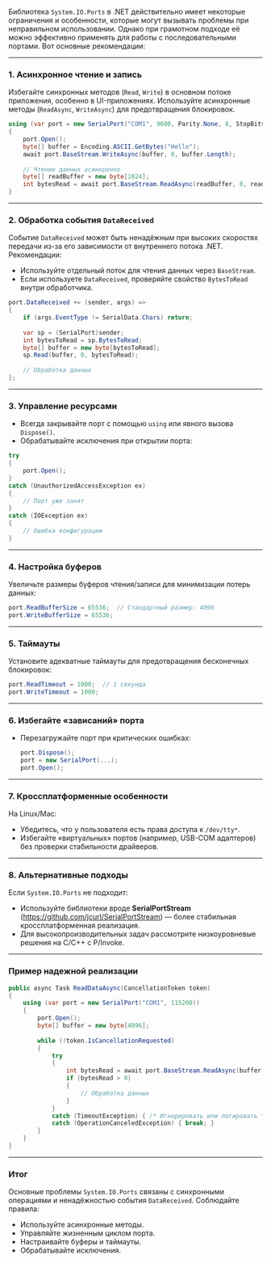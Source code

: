 Библиотека `System.IO.Ports` в .NET действительно имеет некоторые ограничения и особенности, которые могут вызывать проблемы при неправильном использовании. Однако при грамотном подходе её можно эффективно применять для работы с последовательными портами. Вот основные рекомендации:

---

### 1. **Асинхронное чтение и запись**
Избегайте синхронных методов (`Read`, `Write`) в основном потоке приложения, особенно в UI-приложениях. Используйте асинхронные методы (`ReadAsync`, `WriteAsync`) для предотвращения блокировок.

```csharp
using (var port = new SerialPort("COM1", 9600, Parity.None, 8, StopBits.One))
{
    port.Open();
    byte[] buffer = Encoding.ASCII.GetBytes("Hello");
    await port.BaseStream.WriteAsync(buffer, 0, buffer.Length);
    
    // Чтение данных асинхронно
    byte[] readBuffer = new byte[1024];
    int bytesRead = await port.BaseStream.ReadAsync(readBuffer, 0, readBuffer.Length);
}
```

---

### 2. **Обработка события `DataReceived`**
Событие `DataReceived` может быть ненадёжным при высоких скоростях передачи из-за его зависимости от внутреннего потока .NET. Рекомендации:
- Используйте отдельный поток для чтения данных через `BaseStream`.
- Если используете `DataReceived`, проверяйте свойство `BytesToRead` внутри обработчика.

```csharp
port.DataReceived += (sender, args) =>
{
    if (args.EventType != SerialData.Chars) return;
    
    var sp = (SerialPort)sender;
    int bytesToRead = sp.BytesToRead;
    byte[] buffer = new byte[bytesToRead];
    sp.Read(buffer, 0, bytesToRead);
    
    // Обработка данных
};
```

---

### 3. **Управление ресурсами**
- Всегда закрывайте порт с помощью `using` или явного вызова `Dispose()`.
- Обрабатывайте исключения при открытии порта:

```csharp
try
{
    port.Open();
}
catch (UnauthorizedAccessException ex)
{
    // Порт уже занят
}
catch (IOException ex)
{
    // Ошибка конфигурации
}
```

---

### 4. **Настройка буферов**
Увеличьте размеры буферов чтения/записи для минимизации потерь данных:
```csharp
port.ReadBufferSize = 65536;  // Стандартный размер: 4096
port.WriteBufferSize = 65536;
```

---

### 5. **Таймауты**
Установите адекватные таймауты для предотвращения бесконечных блокировок:
```csharp
port.ReadTimeout = 1000;  // 1 секунда
port.WriteTimeout = 1000;
```

---

### 6. **Избегайте «зависаний» порта**
- Перезагружайте порт при критических ошибках:
  ```csharp
  port.Dispose();
  port = new SerialPort(...);
  port.Open();
  ```

---

### 7. **Кроссплатформенные особенности**
На Linux/Mac:
- Убедитесь, что у пользователя есть права доступа к `/dev/tty*`.
- Избегайте «виртуальных» портов (например, USB-COM адаптеров) без проверки стабильности драйверов.

---

### 8. **Альтернативные подходы**
Если `System.IO.Ports` не подходит:
- Используйте библиотеки вроде **SerialPortStream** (https://github.com/jcurl/SerialPortStream) — более стабильная кроссплатформенная реализация.
- Для высокопроизводительных задач рассмотрите низкоуровневые решения на C/C++ с P/Invoke.

---

### Пример надежной реализации
```csharp
public async Task ReadDataAsync(CancellationToken token)
{
    using (var port = new SerialPort("COM1", 115200))
    {
        port.Open();
        byte[] buffer = new byte[4096];
        
        while (!token.IsCancellationRequested)
        {
            try
            {
                int bytesRead = await port.BaseStream.ReadAsync(buffer, 0, buffer.Length, token);
                if (bytesRead > 0)
                {
                    // Обработка данных
                }
            }
            catch (TimeoutException) { /* Игнорировать или логировать */ }
            catch (OperationCanceledException) { break; }
        }
    }
}
```

---

### Итог
Основные проблемы `System.IO.Ports` связаны с синхронными операциями и ненадёжностью события `DataReceived`. Соблюдайте правила:
- Используйте асинхронные методы.
- Управляйте жизненным циклом порта.
- Настраивайте буферы и таймауты.
- Обрабатывайте исключения.
